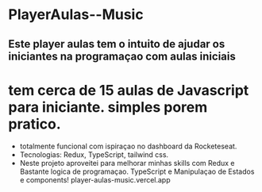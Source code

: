 # PlayerAulas--Music 
## Este player aulas tem o intuito de ajudar os iniciantes na programaçao com aulas iniciais
# tem cerca de 15 aulas de Javascript para iniciante. simples porem pratico.
+ totalmente funcional com ispiraçao no dashboard da Rocketeseat.
+ Tecnologias: Redux, TypeScript, tailwind css.
+ Neste projeto aproveitei para melhorar minhas skills com Redux e Bastante logica de programaçao. TypeScript e Manipulaçao de Estados e components!
player-aulas-music.vercel.app




